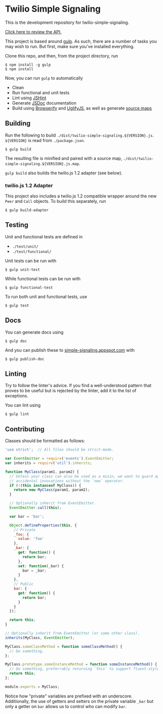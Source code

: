 Twilio Simple Signaling
=======================

This is the development repository for twilio-simple-signaling.

[Click here to review the API.](//simple-signaling.appspot.com/)

This project is based around [gulp](//gulpjs.com/). As such, there are a number
of tasks you may wish to run. But first, make sure you've installed everything.

Clone this repo, and then, from the project directory, run

```
$ npm install -g gulp
$ npm install
```

Now, you can run `gulp` to automatically

- Clean
- Run functional and unit tests
- Lint using [JSHint](//github.com/jshint/jshint/)
- Generate [JSDoc](//usejsdoc.org/) documentation
- Build using [Browserify](http://browserify.org/) and [UglifyJS](https://github.com/mishoo/UglifyJS2), as well as generate [source maps](//docs.google.com/a/twilio.com/document/d/1U1RGAehQwRypUTovF1KRlpiOFze0b-_2gc6fAH0KY0k)

Building
--------

Run the following to build `./dist/twilio-simple-signaling.${VERSION}.js`.
`${VERSION}` is read from `./package.json`.

```
$ gulp build
```

The resulting file is minified and paired with a source map,
`./dist/twilio-simple-signaling.${VERSION}.js.map`.

`gulp build` also builds the twilio.js 1.2 adapter (see below).

### twilio.js 1.2 Adapter

This project also includes a twilio.js 1.2 compatible wrapper around the new
`Peer` and `Call` objects. To build this separately, run

```
$ gulp build-adapter
```

Testing
-------

Unit and functional tests are defined in

- `./test/unit/`
- `./test/functional/`

Unit tests can be run with

```
$ gulp unit-test
```

While functional tests can be run with

```
$ gulp functional-test
```

To run both unit and functional tests, use

```
$ gulp test
```

Docs
----

You can generate docs using

```
$ gulp doc
```

And you can publish these to [simple-signaling.appspot.com](//simple-signaling.appspot.com)
with

```
$ gulp publish-doc
```

Linting
-------

Try to follow the linter's advice. If you find a well-understood pattern that
proves to be useful but is rejected by the linter, add it to the list of
exceptions.

You can lint using

```
$ gulp lint
```

Contributing
------------

Classes should be formatted as follows:

```javascript
'use strict';  // All files should be strict-mode.

var EventEmitter = require('events').EventEmitter;
var inherits = require('util').inherits;

function MyClass(param1, param2) {
  // Unless your class can also be used as a mixin, we want to guard against
  // accidental invocations without the `new` operator.
  if (!(this instanceof MyClass)) {
    return new MyClass(param1, param2);
  }

  // Optionally inherit from EventEmitter.
  EventEmitter.call(this);

  var bar = 'bar';

  Object.defineProperties(this, {
    // Private
    _foo: {
      value: 'foo'
    },
    _bar: {
      get: function() {
        return bar;
      },
      set: function(_bar) {
        bar = _bar;
      }
    },
    // Public
    bar: {
      get: function() {
        return bar;
      }
    }
  });

  return this;
}

// Optionally inherit from EventEmitter (or some other class).
inherits(MyClass, EventEmitter);

MyClass.someClassMethod = function someClassMethod() {
  // Do something.
};

MyClass.prototype.someInstanceMethod = function someInstanceMethod() {
  // Do something, preferrably returning `this` to support fluent-style.
  return this;
};

module.exports = MyClass;
```

Notice how "private" variables are prefixed with an underscore. Additionally,
the use of getters and setters on the private variable `_bar` but only a getter
on `bar` allows us to control who can modify `bar`.

